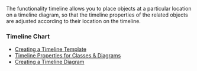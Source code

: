 The functionality timeline allows you to place objects at a particular
location on a timeline diagram, so that the timeline properties of the
related objects are adjusted according to their location on the
timeline.

### Timeline Chart

- [Creating a Timeline Template](creating-a-timeline-template)
- [Timeline Properties for Classes & Diagrams](timeline-properties-for-classes-and-diagrams)
- [Creating a Timeline Diagram](creating-a-timeline-diagram)
